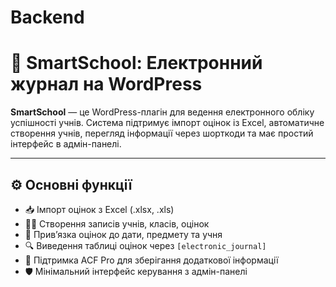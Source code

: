 # Backend 
# 📘 SmartSchool: Електронний журнал на WordPress

**SmartSchool** — це WordPress-плагін для ведення електронного обліку успішності учнів. Система підтримує імпорт оцінок із Excel, автоматичне створення учнів, перегляд інформації через шорткоди та має простий інтерфейс в адмін-панелі.

---

## ⚙️ Основні функції

- 📥 Імпорт оцінок з Excel (.xlsx, .xls)
- 👨‍🎓 Створення записів учнів, класів, оцінок
- 📆 Прив’язка оцінок до дати, предмету та учня
- 🔍 Виведення таблиці оцінок через `[electronic_journal]`
- 🧩 Підтримка ACF Pro для зберігання додаткової інформації
- 🛡️ Мінімальний інтерфейс керування з адмін-панелі
